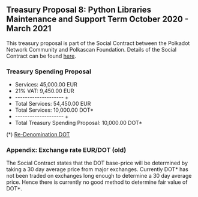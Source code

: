## Treasury Proposal 8: Python Libraries Maintenance and Support Term October 2020 - March 2021
This treasury proposal is part of the Social Contract between the Polkadot Network Community and Polkascan Foundation.
Details of the Social Contract can be found [here](https://github.com/polkascan/social-contract/blob/master/polkadot/social-contract-002.md).

### Treasury Spending Proposal
- Services: 45,000.00 EUR
- 21% VAT: 9,450.00 EUR
- -------------------- +
- Total Services: 54,450.00 EUR
- Total Services: 10,000.00 DOT*
- -------------------- +
- Total Treasury Spending Proposal: 10,000.00 DOT*

(*) [Re-Denomination DOT](https://polkadot.network/the-results-are-in/)
### Appendix: Exchange rate EUR/DOT (old)
The Social Contract states that the DOT base-price will be determined by taking a 30 day average price from major exchanges. 
Currently DOT* has not been traded on exchanges long enough to determine a 30 day average price. 
Hence there is currently no good method to determine fair value of DOT*.
